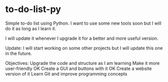 # to-do-list-py
Simple to-do list using Python. I want to use some new tools soon but I will do it as long as I learn it.

I will update it whenever I upgrade it for a better and more useful version.

Update: I will start working on some other projects but I will update this one in the future.

Objectives:
  Upgrade the code and structure as I am learning
  Make it more user-friendly OK
  Create a GUI and buttons with it OK
  Create a website version of it
  Learn Git and improve programming concepts
